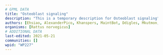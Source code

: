 ```yaml
---
# GPML DATA
title: "Osteoblast signaling"
description: "This is a temporary description for Osteoblast signaling"
authors: [Ehsiao, AlexanderPico, Khanspers, MaintBot, Ddigles, Mkutmon, Eweitz]
organisms: [Rattus norvegicus]
# ADDITIONAL DATA
last-edited: 2021-05-21
communities: []
wpid: "WP227"
---
```

